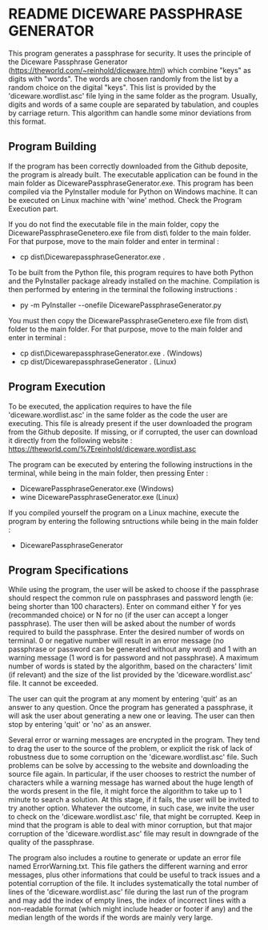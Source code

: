# README DICEWARE PASSPHRASE GENERATOR

This program generates a passphrase for security. It uses the principle of the Diceware Passphrase Generator (https://theworld.com/~reinhold/diceware.html) which combine "keys" as digits with "words". The words are chosen randomly from the list by a random choice on the digital "keys". This list is provided by the 'diceware.wordlist.asc' file lying in the same folder as the program. Usually, digits and words of a same couple are separated by tabulation, and couples by carriage return. This algorithm can handle some minor deviations from this format.

## Program Building

If the program has been correctly downloaded from the Github deposite, the program is already built. The executable application can be found in the main folder as DicewarePassphraseGenerator.exe. This program has been compiled via the PyInstaller module for Python on Windows machine. It can be executed on Linux machine with 'wine' method. Check the Program Execution part.

If you do not find the executable file in the main folder, copy the DicewarePassphraseGenetero.exe file from dist\ folder to the main folder. For that purpose, move to the main folder and enter in terminal :

*    cp dist\DicewarepassphraseGenerator.exe .

To be built from the Python file, this program requires to have both Python and the PyInstaller package already installed on the machine. Compilation is then performed by entering in the terminal the following instructions : 

*    py -m PyInstaller --onefile DicewarePassphraseGenerator.py

You must then copy the DicewarePassphraseGenetero.exe file from dist\ folder to the main folder. For that purpose, move to the main folder and enter in terminal :

*    cp dist\DicewarepassphraseGenerator.exe .     (Windows)
*    cp dist/DicewarepassphraseGenerator .         (Linux)


## Program Execution

To be executed, the application requires to have the file 'diceware.wordlist.asc' in the same folder as the code the user are executing. This file is already present if the user downloaded the program from the Github deposite. If missing, or if corrupted, the user can download it directly from the following website : https://theworld.com/%7Ereinhold/diceware.wordlist.asc

The program can be executed by entering the following instructions in the terminal, while being in the main folder, then pressing Enter :

*    DicewarePassphraseGenerator.exe          (Windows)
*    wine DicewarePassphraseGenerator.exe     (Linux)

If you compiled yourself the program on a Linux machine, execute the program by entering the following sntructions while being in the main folder :

*    DicewarePassphraseGenerator

## Program Specifications

While using the program, the user will be asked to choose if the passphrase should respect the common rule on passphrases and password length (ie: being shorter than 100 characters). Enter on command either Y for yes (recommanded choice) or N for no (if the user can accept a longer passphrase). The user then will be asked about the number of words required to build the passphrase. Enter the desired number of words on terminal. 0 or negative number will result in an error message (no passphrase or password can be generated without any word) and 1 with an warning message (1 word is for password and not passphrase). A maximum number of words is stated by the algorithm, based on the characters' limit (if relevant) and the size of the list provided by the 'diceware.wordlist.asc' file. It cannot be exceeded.

The user can quit the program at any moment by entering 'quit' as an answer to any question. Once the program has generated a passphrase, it will ask the user about generating a new one or leaving. The user can then stop by entering 'quit' or 'no' as an answer.

Several error or warning messages are encrypted in the program. They tend to drag the user to the source of the problem, or explicit the risk of lack of robustness due to some corruption on the 'diceware.wordlist.asc' file. Such problems can be solve by accessing to the website and downloading the source file again. In particular, if the user chooses to restrict the number of characters while a warning message has warned about the huge length of the words present in the file, it might force the algorithm to take up to 1 minute to search a solution. At this stage, if it fails, the user will be invited to try another option. Whatever the outcome, in such case, we invite the user to check on the 'diceware.wordlist.asc' file, that might be corrupted. Keep in mind that the program is able to deal with minor corruption, but that major corruption of the 'diceware.wordlist.asc' file may result in downgrade of the quality of the passphrase.

The program also includes a routine to generate or update an error file named ErrorWarning.txt. This file gathers the different warning and error messages, plus other informations that could be useful to track issues and a potential corruption of the file. It includes systematically the total number of lines of the 'diceware.wordlist.asc' file during the last run of the program and may add the index of empty lines, the index of incorrect lines with a non-readable format (which might include header or footer if any) and the median length of the words if the words are mainly very large.
